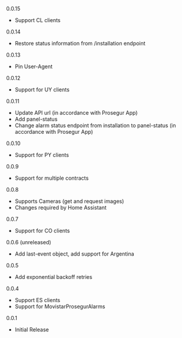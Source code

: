 0.0.15
- Support CL clients

0.0.14
- Restore status information from /installation endpoint

0.0.13
- Pin User-Agent

0.0.12
- Support for UY clients

0.0.11
- Update API url (in accordance with Prosegur App)
- Add panel-status
- Change alarm status endpoint from installation to panel-status (in accordance with Prosegur App)

0.0.10
- Support for PY clients

0.0.9
- Support for multiple contracts

0.0.8
- Supports Cameras (get and request images)
- Changes required by Home Assistant

0.0.7
- Support for CO clients

0.0.6 (unreleased)
- Add last-event object, add support for Argentina

0.0.5 
- Add exponential backoff retries

0.0.4
- Support ES clients
- Support for MovistarProsegurAlarms

0.0.1
- Initial Release

